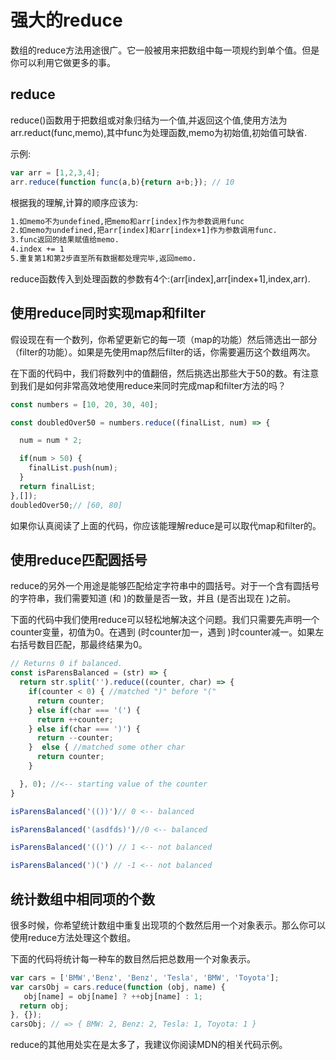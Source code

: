 # 强大的reduce

数组的reduce方法用途很广。它一般被用来把数组中每一项规约到单个值。但是你可以利用它做更多的事。

## reduce

reduce()函数用于把数组或对象归结为一个值,并返回这个值,使用方法为arr.reduct(func,memo),其中func为处理函数,memo为初始值,初始值可缺省.

示例:

```js
var arr = [1,2,3,4];
arr.reduce(function func(a,b){return a+b;}); // 10
```

根据我的理解,计算的顺序应该为:

```html
1.如memo不为undefined,把memo和arr[index]作为参数调用func
2.如memo为undefined,把arr[index]和arr[index+1]作为参数调用func.
3.func返回的结果赋值给memo.
4.index += 1
5.重复第1和第2步直至所有数据都处理完毕,返回memo.
```

reduce函数传入到处理函数的参数有4个:(arr[index],arr[index+1],index,arr).

## 使用reduce同时实现map和filter

假设现在有一个数列，你希望更新它的每一项（map的功能）然后筛选出一部分（filter的功能）。如果是先使用map然后filter的话，你需要遍历这个数组两次。

在下面的代码中，我们将数列中的值翻倍，然后挑选出那些大于50的数。有注意到我们是如何非常高效地使用reduce来同时完成map和filter方法的吗？


```js
const numbers = [10, 20, 30, 40];

const doubledOver50 = numbers.reduce((finalList, num) => {

  num = num * 2;

  if(num > 50) {
    finalList.push(num);
  }
  return finalList;
},[]);
doubledOver50;// [60, 80]
```

如果你认真阅读了上面的代码，你应该能理解reduce是可以取代map和filter的。

## 使用reduce匹配圆括号

reduce的另外一个用途是能够匹配给定字符串中的圆括号。对于一个含有圆括号的字符串，我们需要知道 (和 )的数量是否一致，并且 (是否出现在 )之前。

下面的代码中我们使用reduce可以轻松地解决这个问题。我们只需要先声明一个 counter变量，初值为0。在遇到 (时counter加一，遇到 )时counter减一。如果左右括号数目匹配，那最终结果为0。

```js
// Returns 0 if balanced.
const isParensBalanced = (str) => {
  return str.split('').reduce((counter, char) => {
    if(counter < 0) { //matched ")" before "("
      return counter;
    } else if(char === '(') {
      return ++counter;
    } else if(char === ')') {
      return --counter;
    }  else { //matched some other char
      return counter;
    }

  }, 0); //<-- starting value of the counter
}

isParensBalanced('(())')// 0 <-- balanced

isParensBalanced('(asdfds)')//0 <-- balanced

isParensBalanced('(()') // 1 <-- not balanced

isParensBalanced(')(') // -1 <-- not balanced
```

## 统计数组中相同项的个数

很多时候，你希望统计数组中重复出现项的个数然后用一个对象表示。那么你可以使用reduce方法处理这个数组。

下面的代码将统计每一种车的数目然后把总数用一个对象表示。

```js
var cars = ['BMW','Benz', 'Benz', 'Tesla', 'BMW', 'Toyota'];
var carsObj = cars.reduce(function (obj, name) {
   obj[name] = obj[name] ? ++obj[name] : 1;
  return obj;
}, {});
carsObj; // => { BMW: 2, Benz: 2, Tesla: 1, Toyota: 1 }
```

reduce的其他用处实在是太多了，我建议你阅读MDN的相关代码示例。